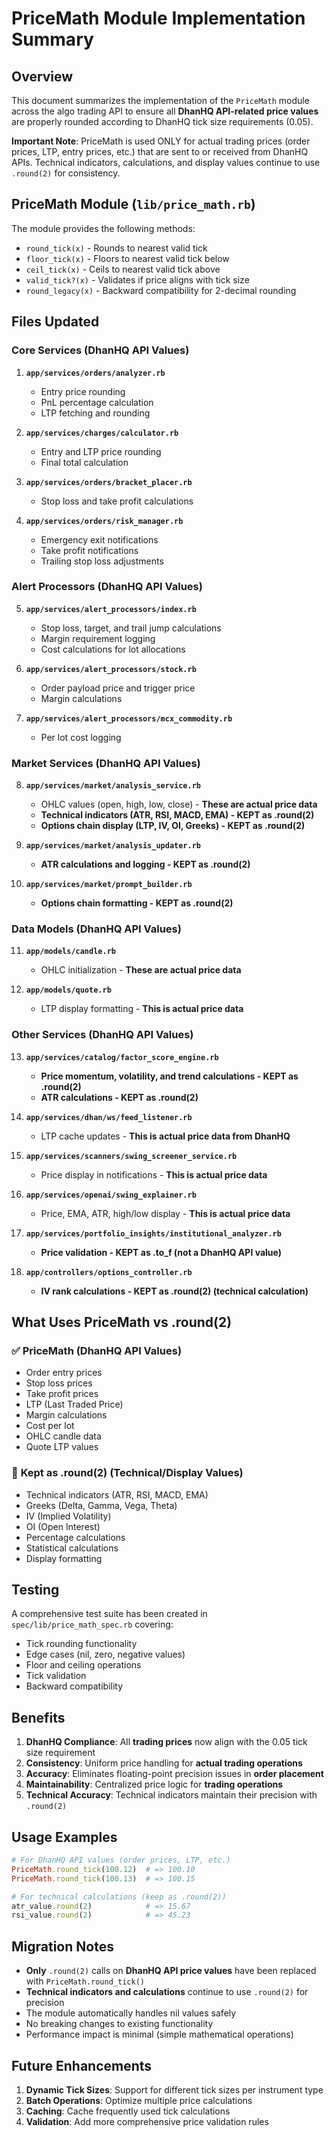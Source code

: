 # PriceMath Module Implementation Summary

## Overview
This document summarizes the implementation of the `PriceMath` module across the algo trading API to ensure all **DhanHQ API-related price values** are properly rounded according to DhanHQ tick size requirements (0.05).

**Important Note**: PriceMath is used ONLY for actual trading prices (order prices, LTP, entry prices, etc.) that are sent to or received from DhanHQ APIs. Technical indicators, calculations, and display values continue to use `.round(2)` for consistency.

## PriceMath Module (`lib/price_math.rb`)

The module provides the following methods:
- `round_tick(x)` - Rounds to nearest valid tick
- `floor_tick(x)` - Floors to nearest valid tick below
- `ceil_tick(x)` - Ceils to nearest valid tick above
- `valid_tick?(x)` - Validates if price aligns with tick size
- `round_legacy(x)` - Backward compatibility for 2-decimal rounding

## Files Updated

### Core Services (DhanHQ API Values)
1. **`app/services/orders/analyzer.rb`**
   - Entry price rounding
   - PnL percentage calculation
   - LTP fetching and rounding

2. **`app/services/charges/calculator.rb`**
   - Entry and LTP price rounding
   - Final total calculation

3. **`app/services/orders/bracket_placer.rb`**
   - Stop loss and take profit calculations

4. **`app/services/orders/risk_manager.rb`**
   - Emergency exit notifications
   - Take profit notifications
   - Trailing stop loss adjustments

### Alert Processors (DhanHQ API Values)
5. **`app/services/alert_processors/index.rb`**
   - Stop loss, target, and trail jump calculations
   - Margin requirement logging
   - Cost calculations for lot allocations

6. **`app/services/alert_processors/stock.rb`**
   - Order payload price and trigger price
   - Margin calculations

7. **`app/services/alert_processors/mcx_commodity.rb`**
   - Per lot cost logging

### Market Services (DhanHQ API Values)
8. **`app/services/market/analysis_service.rb`**
   - OHLC values (open, high, low, close) - **These are actual price data**
   - **Technical indicators (ATR, RSI, MACD, EMA) - KEPT as .round(2)**
   - **Options chain display (LTP, IV, OI, Greeks) - KEPT as .round(2)**

9. **`app/services/market/analysis_updater.rb`**
   - **ATR calculations and logging - KEPT as .round(2)**

10. **`app/services/market/prompt_builder.rb`**
    - **Options chain formatting - KEPT as .round(2)**

### Data Models (DhanHQ API Values)
11. **`app/models/candle.rb`**
    - OHLC initialization - **These are actual price data**

12. **`app/models/quote.rb`**
    - LTP display formatting - **This is actual price data**

### Other Services (DhanHQ API Values)
13. **`app/services/catalog/factor_score_engine.rb`**
    - **Price momentum, volatility, and trend calculations - KEPT as .round(2)**
    - **ATR calculations - KEPT as .round(2)**

14. **`app/services/dhan/ws/feed_listener.rb`**
    - LTP cache updates - **This is actual price data from DhanHQ**

15. **`app/services/scanners/swing_screener_service.rb`**
    - Price display in notifications - **This is actual price data**

16. **`app/services/openai/swing_explainer.rb`**
    - Price, EMA, ATR, high/low display - **This is actual price data**

17. **`app/services/portfolio_insights/institutional_analyzer.rb`**
    - **Price validation - KEPT as .to_f (not a DhanHQ API value)**

18. **`app/controllers/options_controller.rb`**
    - **IV rank calculations - KEPT as .round(2) (technical calculation)**

## What Uses PriceMath vs .round(2)

### ✅ **PriceMath (DhanHQ API Values)**
- Order entry prices
- Stop loss prices
- Take profit prices
- LTP (Last Traded Price)
- Margin calculations
- Cost per lot
- OHLC candle data
- Quote LTP values

### 🔄 **Kept as .round(2) (Technical/Display Values)**
- Technical indicators (ATR, RSI, MACD, EMA)
- Greeks (Delta, Gamma, Vega, Theta)
- IV (Implied Volatility)
- OI (Open Interest)
- Percentage calculations
- Statistical calculations
- Display formatting

## Testing

A comprehensive test suite has been created in `spec/lib/price_math_spec.rb` covering:
- Tick rounding functionality
- Edge cases (nil, zero, negative values)
- Floor and ceiling operations
- Tick validation
- Backward compatibility

## Benefits

1. **DhanHQ Compliance**: All **trading prices** now align with the 0.05 tick size requirement
2. **Consistency**: Uniform price handling for **actual trading operations**
3. **Accuracy**: Eliminates floating-point precision issues in **order placement**
4. **Maintainability**: Centralized price logic for **trading operations**
5. **Technical Accuracy**: Technical indicators maintain their precision with `.round(2)`

## Usage Examples

```ruby
# For DhanHQ API values (order prices, LTP, etc.)
PriceMath.round_tick(100.12)  # => 100.10
PriceMath.round_tick(100.13)  # => 100.15

# For technical calculations (keep as .round(2))
atr_value.round(2)            # => 15.67
rsi_value.round(2)            # => 45.23
```

## Migration Notes

- **Only** `.round(2)` calls on **DhanHQ API price values** have been replaced with `PriceMath.round_tick()`
- **Technical indicators and calculations** continue to use `.round(2)` for precision
- The module automatically handles nil values safely
- No breaking changes to existing functionality
- Performance impact is minimal (simple mathematical operations)

## Future Enhancements

1. **Dynamic Tick Sizes**: Support for different tick sizes per instrument type
2. **Batch Operations**: Optimize multiple price calculations
3. **Caching**: Cache frequently used tick calculations
4. **Validation**: Add more comprehensive price validation rules
